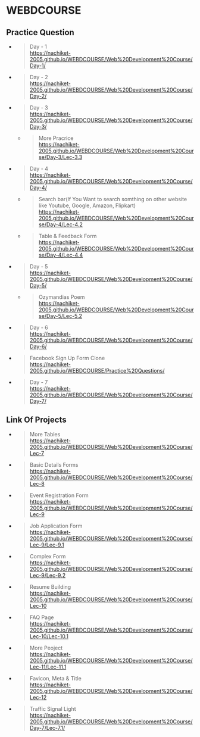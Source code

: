 ﻿# WEBDCOURSE

 ## Practice Question

 - > Day - 1<br>https://nachiket-2005.github.io/WEBDCOURSE/Web%20Development%20Course/Day-1/
 - > Day - 2<br>https://nachiket-2005.github.io/WEBDCOURSE/Web%20Development%20Course/Day-2/
 - > Day - 3<br>https://nachiket-2005.github.io/WEBDCOURSE/Web%20Development%20Course/Day-3/
      - > More Pracrice<br>https://nachiket-2005.github.io/WEBDCOURSE/Web%20Development%20Course/Day-3/Lec-3.3
 - > Day - 4<br>https://nachiket-2005.github.io/WEBDCOURSE/Web%20Development%20Course/Day-4/
      - >  Search bar(If You Want to search somthing on other website like Youtube, Google, Amazon, Flipkart)<br>https://nachiket-2005.github.io/WEBDCOURSE/Web%20Development%20Course/Day-4/Lec-4.2
      - >  Table & Feedback Form<br>https://nachiket-2005.github.io/WEBDCOURSE/Web%20Development%20Course/Day-4/Lec-4.4
 - > Day - 5<br>https://nachiket-2005.github.io/WEBDCOURSE/Web%20Development%20Course/Day-5/
      - >  Ozymandias Poem<br>https://nachiket-2005.github.io/WEBDCOURSE/Web%20Development%20Course/Day-5/Lec-5.2 
 - > Day - 6<br>https://nachiket-2005.github.io/WEBDCOURSE/Web%20Development%20Course/Day-6/
 - > Facebook Sign Up Form Clone<br>https://nachiket-2005.github.io/WEBDCOURSE/Practice%20Questions/
 - > Day - 7<br>https://nachiket-2005.github.io/WEBDCOURSE/Web%20Development%20Course/Day-7/  



## Link Of Projects

- >  More Tables<br>https://nachiket-2005.github.io/WEBDCOURSE/Web%20Development%20Course/Lec-7
- >  Basic Details Forms<br>https://nachiket-2005.github.io/WEBDCOURSE/Web%20Development%20Course/Lec-8
- >  Event Registration Form<br>https://nachiket-2005.github.io/WEBDCOURSE/Web%20Development%20Course/Lec-9
- >  Job Application Form<br>https://nachiket-2005.github.io/WEBDCOURSE/Web%20Development%20Course/Lec-9/Lec-9.1
- >  Complex Form<br>https://nachiket-2005.github.io/WEBDCOURSE/Web%20Development%20Course/Lec-9/Lec-9.2
- >  Resume Building<br>https://nachiket-2005.github.io/WEBDCOURSE/Web%20Development%20Course/Lec-10
- >  FAQ Page<br>https://nachiket-2005.github.io/WEBDCOURSE/Web%20Development%20Course/Lec-10/Lec-10.1
- >  More Peoject<br>https://nachiket-2005.github.io/WEBDCOURSE/Web%20Development%20Course/Lec-11/Lec-11.1
- >  Favicon, Meta & Title<br>https://nachiket-2005.github.io/WEBDCOURSE/Web%20Development%20Course/Lec-12
- >  Traffic Signal Light<br>https://nachiket-2005.github.io/WEBDCOURSE/Web%20Development%20Course/Day-7/Lec-7.1/
